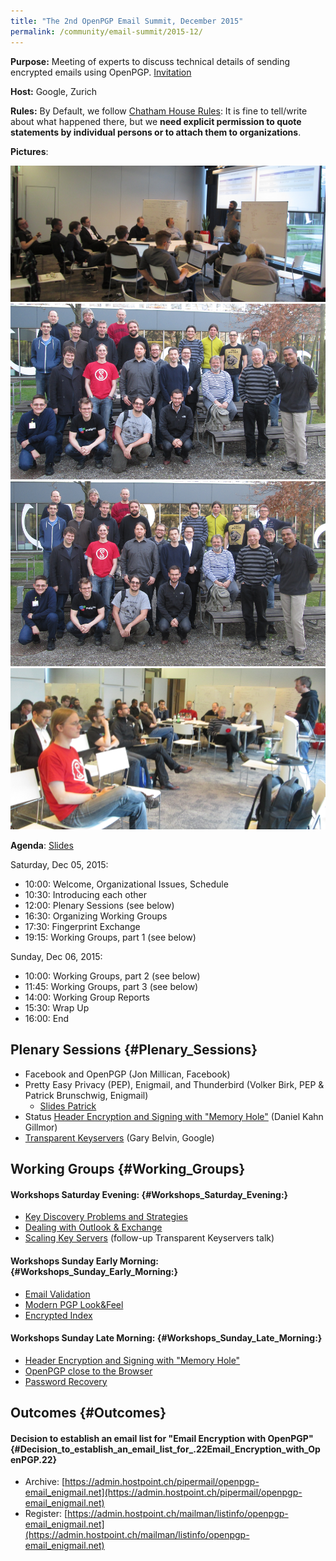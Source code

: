 ```yaml
---
title: "The 2nd OpenPGP Email Summit, December 2015"
permalink: /community/email-summit/2015-12/
---
```


**Purpose:** Meeting of experts to discuss technical details of sending
encrypted emails using OpenPGP.
[Invitation](https://mailarchive.ietf.org/arch/msg/openpgp/C4uH_7bcyKkF9cm3HeRf5g3_DAI)

**Host:** Google, Zurich

**Rules:** By Default, we follow [Chatham House
Rules](https://en.wikipedia.org/wiki/Chatham_House_Rule): It is
fine to tell/write about what happened there, but we **need explicit
permission to quote statements by individual persons or to attach them
to organizations**.

**Pictures**:

![Plenary session 1](Summit1.png)
![Group picture 1](Summit2.png)
![Group picture 2](Summit3.png)
![Plenary session 2](Summit4.png)

**Agenda**:
[Slides](OpenPGPSummit_151206.pdf)

Saturday, Dec 05, 2015:

-   10:00: Welcome, Organizational Issues, Schedule
-   10:30: Introducing each other
-   12:00: Plenary Sessions (see below)
-   16:30: Organizing Working Groups
-   17:30: Fingerprint Exchange
-   19:15: Working Groups, part 1 (see below)

Sunday, Dec 06, 2015:

-   10:00: Working Groups, part 2 (see below)
-   11:45: Working Groups, part 3 (see below)
-   14:00: Working Group Reports
-   15:30: Wrap Up
-   16:00: End

## Plenary Sessions {#Plenary_Sessions}

-   Facebook and OpenPGP (Jon Millican, Facebook)
-   Pretty Easy Privacy (PEP), Enigmail, and Thunderbird (Volker Birk,
    PEP & Patrick Brunschwig, Enigmail)
    -   [Slides Patrick](Enigmail-pEp_OpenPGPSummit_2015-12-1.pdf)
-   Status [Header Encryption and Signing with "Memory
    Hole"](minutes/memory-hole) (Daniel Kahn Gillmor)
-   [Transparent Keyservers](key_transparency.pdf) (Gary Belvin,
    Google)

## Working Groups {#Working_Groups}

#### Workshops Saturday Evening: {#Workshops_Saturday_Evening:}

-   [Key Discovery Problems and Strategies](minutes/key-discovery)
-   [Dealing with Outlook & Exchange](minutes/outlook-and-exchange)
-   [Scaling Key Servers](minutes/scaling-key-servers) (follow-up
    Transparent Keyservers talk)

#### Workshops Sunday Early Morning: {#Workshops_Sunday_Early_Morning:}

-   [Email Validation](minutes/email-validation)
-   [Modern PGP Look&Feel](minutes/modern-pgp)
-   [Encrypted Index](minutes/encrypted-index)

#### Workshops Sunday Late Morning: {#Workshops_Sunday_Late_Morning:}

-   [Header Encryption and Signing with "Memory
    Hole"](minutes/memory-hole)
-   [OpenPGP close to the
    Browser](minutes/openpgp-close-to-the-browser)
-   [Password Recovery](minutes/password-recovery)

## Outcomes {#Outcomes}

#### Decision to establish an email list for "Email Encryption with OpenPGP" {#Decision_to_establish_an_email_list_for_.22Email_Encryption_with_OpenPGP.22}

-   Archive:
    [https://admin.hostpoint.ch/pipermail/openpgp-email_enigmail.net](https://admin.hostpoint.ch/pipermail/openpgp-email_enigmail.net)
-   Register:
    [https://admin.hostpoint.ch/mailman/listinfo/openpgp-email_enigmail.net](https://admin.hostpoint.ch/mailman/listinfo/openpgp-email_enigmail.net)
